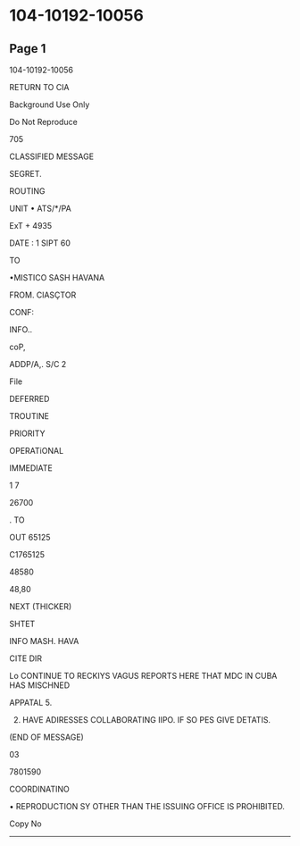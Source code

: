 # 104-10192-10056

## Page 1

104-10192-10056

RETURN TO CIA

Background Use Only

Do Not Reproduce

705

CLASSIFIED MESSAGE

SEGRET.

ROUTING

UNIT • ATS/*/PA

ExT + 4935

DATE : 1 SIPT 60

TO

•MISTICO SASH HAVANA

FROM. ClASÇTOR

CONF:

INFO..

coP,

ADDP/A,. S/C 2

File

DEFERRED

TROUTINE

PRIORITY

OPERATiONAL

IMMEDIATE

1 7

26700

. TO

OUT 65125

C1765125

48580

48,80

NEXT (THICKER)

SHTET

INFO MASH. HAVA

CITE DIR

Lo CONTINUE TO RECKIYS VAGUS REPORTS HERE THAT MDC IN CUBA HAS MISCHNED

APPATAL 5.

2. HAVE ADIRESSES COLLABORATING IIPO. IF SO PES GIVE DETATIS.

(END OF MESSAGE)

03

7801590

COORDINATINO

• REPRODUCTION SY OTHER THAN THE ISSUING OFFICE IS PROHIBITED.

Copy No

---

